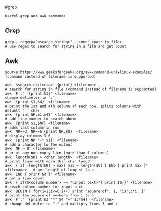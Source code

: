 #grep

    Useful grep and awk commands
    
## Grep

    grep --regexp="<search string>" --count <path to file>                          # use regex to search for string in a file and get count
    
## Awk 

    source:https://www.geeksforgeeks.org/awk-command-unixlinux-examples/ (command instead of filename is supported)

    awk '<search criteria>' {print} <filename>                                      # search for string in file (command instead of filename is supported)
    awk -F':' '{print $1}' <filename>                                               change delimeter to ":"
    awk '{print $1,$4}' <filename>                                                  # print the 1st and 4th column of each row, splits columns with default ' ' char
    awk '{print NR,$1,$4}' <filename>                                               # add line number to search above
    awk '{print $1,$NF} <filename>                                                  # adds last column in row
    awk 'NR==3, NR==6 {print NR,$0}' <filename>                                     # display columns 3-6
    awk '{print NR "-" $1}' <filename>                                              # add a character to the output
    awk 'NF > 0' <filename>                                                         # print any non-empty line (more than 0 columns)
    awk 'length($0) > <char length>' <filename>                                     # print lines with more than char length
    awk '{ if (length($0) > max) max = length($0) } END { print max }' <filename>   # get length of longest line
    awk 'END { print NR }' <filename>                                               # get a line count
    awk '{ if($<column number> == "<input text>") print $0;}' <filename>            # seach column number for input text
    awk 'BEGIN { for(i=1;i<=6;i++) print "square of", i, "is",i*i; }'               # print the square of numbers from 1 to 6
    awk -F':' '{print $3 "*" $4 "=" $3*$4}' <filename>                              # change delimeter to ":" and multiply lines 3 and 4
    